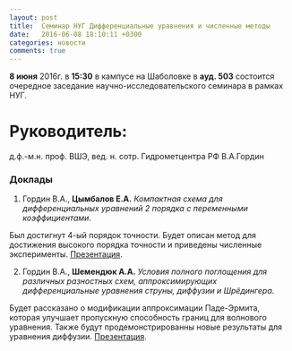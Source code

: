 ```yaml
---
layout: post
title:  Семинар НУГ Дифференциальные уравнения и численные методы
date:   2016-06-08 18:10:11 +0300
categories: новости
comments: true
---
```


**8 июня** 2016г. в **15:30** в кампусе на Шаболовке в **ауд. 503** состоится очередное заседание научно-исследовательского семинара в рамках НУГ.

# Руководитель:

д.ф.-м.н. проф. ВШЭ, вед. н. сотр. Гидрометцентра РФ В.А.Гордин

### Доклады

1. Гордин В.А., **Цымбалов Е.А.** _Компактная схема для дифференциальных уравнений 2 порядка с переменными коэффициентами_.
	
Был достигнут 4-ый порядок точности. Будет описан метод для достижения высокого порядка точности и приведены численные эксперименты.
[Презентация](https://www.dropbox.com/s/ytwdsfkqqpvc2fv/08.06_nis_Tsimbalov.pdf?dl=0).
	

2. Гордин В.А., **Шемендюк А.А.** _Условия полного поглощения для различных разностных схем, аппроксимирующих дифференциальные уравнения струны, диффузии и Шрёдингера_.

Будет рассказано о модификации аппроксимации Паде-Эрмита, которая улучшает пропускную способность границ для волнового уравнения. Также будут продемонстрированны новые результаты для уравнения диффузии.
[Презентация](https://www.dropbox.com/s/rhu8111p02ml36u/08.06_nis_pres_Shemendyuk.pdf?dl=0).
